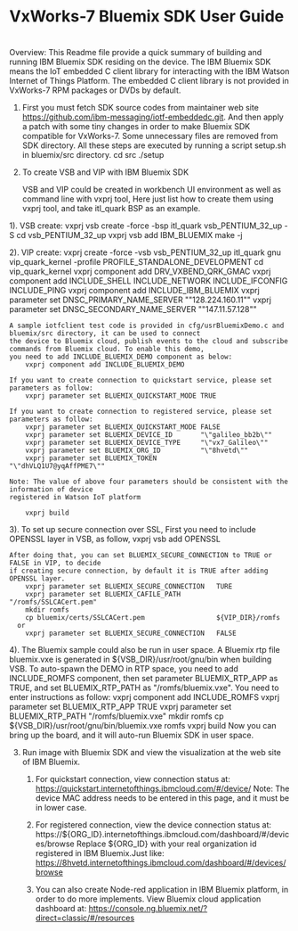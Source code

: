 # ##########################################################
#
# VxWorks-7 Bluemix SDK User Guide
#
# ##########################################################

Overview:
This Readme file provide a quick summary of building and running IBM Bluemix SDK residing on the
device. The IBM Bluemix SDK means the IoT embedded C client library for interacting with the IBM
Watson Internet of Things Platform. The embedded C client library is not provided in VxWorks-7
RPM packages or DVDs by default.

1.  First you must fetch SDK source codes from maintainer web site https://github.com/ibm-messaging/iotf-embeddedc.git.
    And then apply a patch with some tiny changes in order to make Bluemix SDK compatible for VxWorks-7. Some unnecessary
    files are removed from SDK directory. All these steps are executed by running a script setup.sh in bluemix/src directory.
        cd src
        ./setup

2.  To create VSB and VIP with IBM Bluemix SDK

    VSB and VIP could be created in workbench UI environment as well as command line with vxprj tool,
    Here just list how to create them using vxprj tool, and take itl_quark BSP as an example.

1). VSB create:
        vxprj vsb create -force -bsp itl_quark vsb_PENTIUM_32_up -S
        cd vsb_PENTIUM_32_up
        vxprj vsb add IBM_BLUEMIX
        make -j

2). VIP create:
        vxprj create -force -vsb vsb_PENTIUM_32_up itl_quark gnu vip_quark_kernel -profile PROFILE_STANDALONE_DEVELOPMENT
        cd vip_quark_kernel
        vxprj component add DRV_VXBEND_QRK_GMAC
        vxprj component add INCLUDE_SHELL INCLUDE_NETWORK INCLUDE_IFCONFIG INCLUDE_PING
        vxprj component add INCLUDE_IBM_BLUEMIX
        vxprj parameter set DNSC_PRIMARY_NAME_SERVER "\"128.224.160.11\""
        vxprj parameter set DNSC_SECONDARY_NAME_SERVER "\"147.11.57.128\""

    A sample iotfclient test code is provided in cfg/usrBluemixDemo.c and bluemix/src directory, it can be used to connect 
    the device to Bluemix cloud, publish events to the cloud and subscribe commands from Bluemix cloud. To enable this demo,
    you need to add INCLUDE_BLUEMIX_DEMO component as below:
        vxprj component add INCLUDE_BLUEMIX_DEMO

    If you want to create connection to quickstart service, please set parameters as follow:
        vxprj parameter set BLUEMIX_QUICKSTART_MODE TRUE

    If you want to create connection to registered service, please set parameters as follow:
        vxprj parameter set BLUEMIX_QUICKSTART_MODE FALSE
        vxprj parameter set BLUEMIX_DEVICE_ID       "\"galileo_bb2b\""
        vxprj parameter set BLUEMIX_DEVICE_TYPE     "\"vx7_Galileo\""
        vxprj parameter set BLUEMIX_ORG_ID          "\"8hvetd\""
        vxprj parameter set BLUEMIX_TOKEN           "\"dhVLQ1U7@yqAffPME7\""

    Note: The value of above four parameters should be consistent with the information of device
    registered in Watson IoT platform

        vxprj build

3). To set up secure connection over SSL, First you need to include OPENSSL layer in VSB, as follow,
        vxprj vsb add OPENSSL

    After doing that, you can set BLUEMIX_SECURE_CONNECTION to TRUE or FALSE in VIP, to decide
    if creating secure connection, by default it is TRUE after adding OPENSSL layer.
        vxprj parameter set BLUEMIX_SECURE_CONNECTION   TURE
        vxprj parameter set BLUEMIX_CAFILE_PATH         "/romfs/SSLCACert.pem"
        mkdir romfs
        cp bluemix/certs/SSLCACert.pem                  ${VIP_DIR}/romfs
      or
        vxprj parameter set BLUEMIX_SECURE_CONNECTION   FALSE

4). The Bluemix sample could also be run in user space. A Bluemix rtp file bluemix.vxe is generated in 
    ${VSB_DIR}/usr/root/gnu/bin when building VSB. To auto-spawn the DEMO in RTP space, you need to add
    INCLUDE_ROMFS component, then set parameter BLUEMIX_RTP_APP as TRUE, and set BLUEMIX_RTP_PATH as 
    "/romfs/bluemix.vxe". You need to enter instructions as follow:
        vxprj component add INCLUDE_ROMFS
        vxprj parameter set BLUEMIX_RTP_APP TRUE
        vxprj parameter set BLUEMIX_RTP_PATH "/romfs/bluemix.vxe"
        mkdir romfs
        cp ${VSB_DIR}/usr/root/gnu/bin/bluemix.vxe romfs
        vxprj build
    Now you can bring up the board, and it will auto-run Bluemix SDK in user space.

3.  Run image with Bluemix SDK and view the visualization at the web site of IBM Bluemix.
    1) For quickstart connection, view connection status at:
        https://quickstart.internetofthings.ibmcloud.com/#/device/
    Note: The device MAC address needs to be entered in this page, and it must be in lower case.

    2) For registered connection, view the device connection status at:
        https://${ORG_ID}.internetofthings.ibmcloud.com/dashboard/#/devices/browse
       Replace ${ORG_ID} with your real organization id registered in IBM Bluemix.Just like:
        https://8hvetd.internetofthings.ibmcloud.com/dashboard/#/devices/browse

    3) You can also create Node-red application in IBM Bluemix platform, in order to do more implements.
       View Bluemix cloud application dashboard at:
        https://console.ng.bluemix.net/?direct=classic/#/resources
